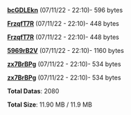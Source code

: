 [**bcGDLEkn**](/data/bcGDLEkn.txt) (07/11/22 - 22:10)- 596 bytes

[**FrzqfT7R**](/data/FrzqfT7R.txt) (07/11/22 - 22:10)- 448 bytes

[**FrzqfT7R**](/data/FrzqfT7R.txt) (07/11/22 - 22:10)- 448 bytes

[**5969rB2V**](/data/5969rB2V.txt) (07/11/22 - 22:10)- 1160 bytes

[**zx7BrBPg**](/data/zx7BrBPg.txt) (07/11/22 - 22:10)- 534 bytes

[**zx7BrBPg**](/data/zx7BrBPg.txt) (07/11/22 - 22:10)- 534 bytes

**Total Datas**: 2080

**Total Size**: 11.90 MB / 11.9 MB
